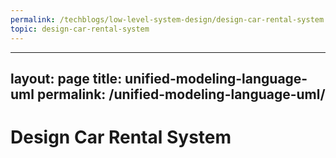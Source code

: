 ```yaml
---
permalink: /techblogs/low-level-system-design/design-car-rental-system
topic: design-car-rental-system
---
```

---
layout: page
title: unified-modeling-language-uml
permalink: /unified-modeling-language-uml/
---

# Design Car Rental System

